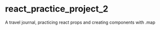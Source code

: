 # react_practice_project_2

A travel journal, practicing react props and creating components with .map
